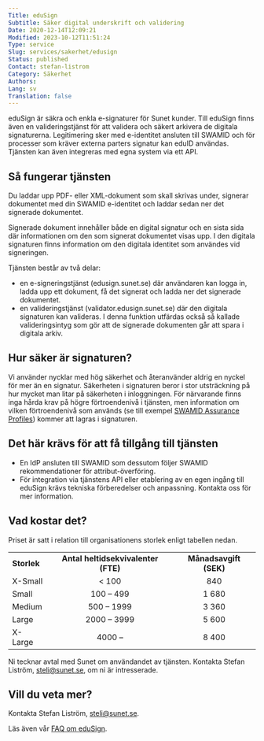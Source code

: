 ```yaml
---
Title: eduSign
Subtitle: Säker digital underskrift och validering
Date: 2020-12-14T12:09:21
Modified: 2023-10-12T11:51:24
Type: service
Slug: services/sakerhet/edusign
Status: published
Contact: stefan-listrom
Category: Säkerhet
Authors: 
Lang: sv
Translation: false
---
```


eduSign är säkra och enkla e-signaturer för Sunet kunder. Till eduSign finns även en valideringstjänst för att validera och säkert arkivera de digitala signaturerna. Legitimering sker med e-identitet ansluten till SWAMID och för processer som kräver externa parters signatur kan eduID användas. Tjänsten kan även integreras med egna system via ett API.

## Så fungerar tjänsten

Du laddar upp PDF- eller XML-dokument som skall skrivas under, signerar dokumentet med din SWAMID e-identitet och laddar sedan ner det signerade dokumentet.

Signerade dokument innehåller både en digital signatur och en sista sida där informationen om den som signerat dokumentet visas upp. I den digitala signaturen finns information om den digitala identitet som användes vid signeringen.

Tjänsten består av två delar:

* en e-signeringstjänst (edusign.sunet.se) där användaren kan logga in, ladda upp ett dokument, få det signerat och ladda ner det signerade dokumentet.
* en valideringstjänst (validator.edusign.sunet.se) där den digitala signaturen kan valideras. I denna funktion utfärdas också så kallade valideringsintyg som gör att de signerade dokumenten går att spara i digitala arkiv.

## Hur säker är signaturen?

Vi använder nycklar med hög säkerhet och återanvänder aldrig en nyckel för mer än en signatur. Säkerheten i signaturen beror i stor utsträckning på hur mycket man litar på säkerheten i inloggningen. För närvarande finns inga hårda krav på högre förtroendenivå i tjänsten, men information om vilken förtroendenivå som används (se till exempel [SWAMID Assurance Profiles](https://wiki.sunet.se/display/SWAMID/SWAMIDs+Assurance+Profiles)) kommer att lagras i signaturen.

## Det här krävs för att få tillgång till tjänsten

* En IdP ansluten till SWAMID som dessutom följer SWAMID rekommendationer för attribut-överföring.
* För integration via tjänstens API eller etablering av en egen ingång till eduSign krävs tekniska förberedelser och anpassning. Kontakta oss för mer information.

## Vad kostar det?

Priset är satt i relation till organisationens storlek enligt tabellen nedan.

|             |                                     |                        |
| ----------- |:-----------------------------------:|:----------------------:|
| **Storlek** | **Antal heltidsekvivalenter (FTE)** | **Månadsavgift (SEK)** |
| X-Small     |                < 100                |          840           |
| Small       |              100 – 499              |         1 680          |
| Medium      |             500 – 1999              |         3 360          |
| Large       |             2000 – 3999             |         5 600          |
| X-Large     |               4000 –                |         8 400          |

Ni tecknar avtal med Sunet om användandet av tjänsten. Kontakta Stefan Liström, [steli@sunet.se](mailto:steli@sunet.se), om ni är intresserade.

## Vill du veta mer?

Kontakta Stefan Liström, [steli@sunet.se](mailto:steli@sunet.se).

Läs även vår [FAQ om eduSign](https://wiki.sunet.se/display/EDUSIGN/FAQ).

